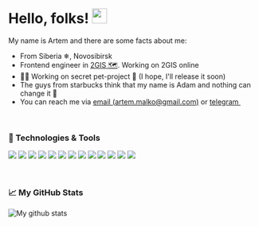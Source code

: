 # Hello, folks! <img src="https://raw.githubusercontent.com/artem-malko/self-presentation/main/wave.gif" width="30px">

My name is Artem and there are some facts about me:

* From Siberia ❄, Novosibirsk
* Frontend engineer in [2GIS 🗺](https://2gis.ae/dubai?m=55.11803%2C25.131033%2F17.83%2Fp%2F44.69%2Fr%2F77.23). Working on 2GIS online
* 👨‍💻 Working on secret pet-project 🐶 (I hope, I'll release it soon)
* The guys from starbucks think that my name is Adam and nothing can change it 🙂
* You can reach me via [email (artem.malko@gmail.com)](artem.malko@gmail.com) or [telegram  <img src="https://simpleicons.org/icons/telegram.svg" width="14px">](https://t.me/artemmalko)

<br/>

### 🔧 Technologies & Tools

![](https://img.shields.io/badge/OS-macOS-informational?style=flat-square&logo=apple&logoColor=white&color=2bbc8a)
![](https://img.shields.io/badge/Code-JavaScript-informational?style=flat-square&logo=javascript&logoColor=white&color=2bbc8a)
![](https://img.shields.io/badge/Code-TypeScript-informational?style=flat-square&logo=typescript&logoColor=white&color=2bbc8a)
![](http://img.shields.io/badge/Code-CSS%7Ccss_In_JS%7CPostCSS-informational?style=flat-square&logo=css3&logoColor=white&color=2bbc8a)
![](https://img.shields.io/badge/Code-React-informational?style=flat-square&logo=react&logoColor=white&color=2bbc8a)
![](https://img.shields.io/badge/Code-Golang-informational?style=flat-square&logo=go&logoColor=white&color=2bbc8a)
![](https://img.shields.io/badge/Code-Make-informational?style=flat-square&logo=cmake&logoColor=white&color=2bbc8a)
![](https://img.shields.io/badge/Shell-Bash-informational?style=flat-square&logo=gnu-bash&logoColor=white&color=2bbc8a)
![](https://img.shields.io/badge/Tools-PostgreSQL-informational?style=flat-square&logo=postgresql&logoColor=white&color=2bbc8a)
![](https://img.shields.io/badge/Tools-Docker-informational?style=flat-square&logo=docker&logoColor=white&color=2bbc8a)
![](https://img.shields.io/badge/Tools-Kubernetes-informational?style=flat-square&logo=kubernetes&logoColor=white&color=2bbc8a)
![](https://img.shields.io/badge/Cloud-Digital_Ocean-informational?style=flat-square&logo=digitalocean&logoColor=white&color=2bbc8a)
![](https://img.shields.io/badge/Cloud-AWS-informational?style=flat-square&logo=amazon&logoColor=white&color=2bbc8a)


<br/>

### 📈 My GitHub Stats
![My github stats](https://github-readme-stats.vercel.app/api?username=artem-malko&show_icons=true&count_private=true&hide=stars)
